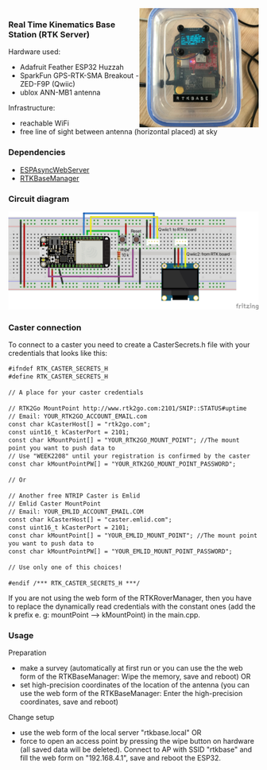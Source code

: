 <img align="right" src="./screenshots/sendingToCaster.jpg" width="240"/>

### Real Time Kinematics Base Station (RTK Server)
Hardware used:   
* Adafruit Feather ESP32 Huzzah 
* SparkFun GPS-RTK-SMA Breakout - ZED-F9P (Qwiic)
* ublox ANN-MB1 antenna

Infrastructure:
* reachable WiFi 
* free line of sight between antenna (horizontal placed) at sky 

### Dependencies
* [ESPAsyncWebServer](https://github.com/me-no-dev/ESPAsyncWebServer)
* [RTKBaseManager](https://github.com/jangleboom/RTKBaseManager)

### Circuit diagram
![plot](./fritzing/RTKBaseStation_bb.jpg)

### Caster connection
To connect to a caster you need to create a CasterSecrets.h file with your credentials that looks like this:

````
#ifndef RTK_CASTER_SECRETS_H
#define RTK_CASTER_SECRETS_H

// A place for your caster credentials

// RTK2Go MountPoint http://www.rtk2go.com:2101/SNIP::STATUS#uptime
// Email: YOUR_RTK2GO_ACCOUNT_EMAIL.com
const char kCasterHost[] = "rtk2go.com";
const uint16_t kCasterPort = 2101;
const char kMountPoint[] = "YOUR_RTK2GO_MOUNT_POINT"; //The mount point you want to push data to
// Use "WEEK2208" until your registration is confirmed by the caster
const char kMountPointPW[] = "YOUR_RTK2GO_MOUNT_POINT_PASSWORD"; 

// Or

// Another free NTRIP Caster is Emlid
// Emlid Caster MountPoint
// Email: YOUR_EMLID_ACCOUNT_EMAIL.COM
const char kCasterHost[] = "caster.emlid.com";
const uint16_t kCasterPort = 2101;
const char kMountPoint[] = "YOUR_EMLID_MOUNT_POINT"; //The mount point you want to push data to
const char kMountPointPW[] = "YOUR_EMLID_MOUNT_POINT_PASSWORD";

// Use only one of this choices!

#endif /*** RTK_CASTER_SECRETS_H ***/

````

If you are not using the web form of the RTKRoverManager, then you have to replace the dynamically read credentials with the constant ones (add the k prefix e. g: mountPoint --> kMountPoint) in the main.cpp.

### Usage
Preparation
* make a survey (automatically at first run or you can use the the web form of the RTKBaseManager: Wipe the memory, save and reboot) OR
* set high-precision coordinates of the location of the antenna (you can use the web form of the RTKBaseManager: Enter the high-precision coordinates, save and reboot)

Change setup
* use the web form of the local server "rtkbase.local" OR
* force to open an access point by pressing the wipe button on hardware (all saved data will be deleted). Connect to AP with SSID "rtkbase" and fill the web form on "192.168.4.1", save and reboot the ESP32.
